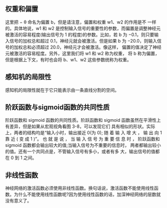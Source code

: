 ## 权重和偏置
这里把 − θ 命名为偏置 b，但是请注意，偏置和权重 w1、w2 的作用是不 一样的。具体地说，w1 和 w2 是控制输入信号的重要性的参数，而偏置是调整神经元被激活的容易程度(输出信号为 1 的程度)的参数。比如，若 b 为 −0.1，则只要输入信号的加权总和超过 0.1，神经元就会被激活。但是如果 b 为 −20.0，则输入信号的加权总和必须超过 20.0，神经元才会被激活。像这样， 偏置的值决定了神经元被激活的容易程度。另外，这里我们将 w1 和 w2 称为权重， 将 b 称为偏置，但是根据上下文，有时也会将 b、w1、w2 这些参数统称为权重。
## 感知机的局限性
感知机的局限性就在于它只能表示由一条直线分割的空间。
## 阶跃函数与sigmoid函数的共同性质
阶跃函数和 sigmoid 函数的共同性质。阶跃函数和 sigmoid 函数虽然在平滑性上有差异，但是如果从宏观视角看图 3-8，可以发现它们 具有相似的形状。实际上，两者的结构均是“输入小时，输出接近 0(为 0); 随 着 输 入 增 大 ， 输 出 向 1 靠 近 ( 变 成 1 )”。 也 就 是 说 ， 当 输 入 信 号 为 重 要 信 息 时 ， 阶跃函数和 sigmoid 函数都会输出较大的值;当输入信号为不重要的信息时， 两者都输出较小的值。还有一个共同点是，不管输入信号有多小，或者有多 大，输出信号的值都在 0 到 1 之间。
## 非线性函数
神经网络的激活函数必须使用非线性函数。换句话说，激活函数不能使用线性函数。为什么不能使用线性函数呢?因为使用线性函数的话，加深神经网络的层数就没有意义了。